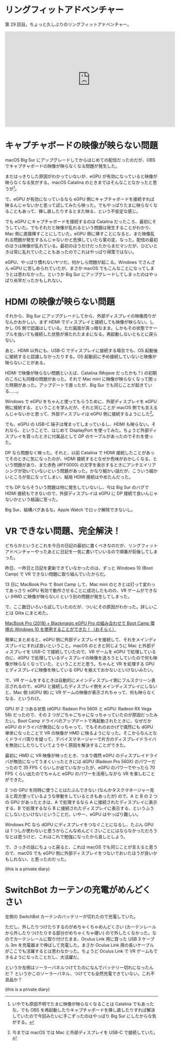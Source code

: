 # リングフィットアドベンチャー
第 29 回目。ちょっと久しぶりのリングフィットアドベンチャー。

<iframe width="560" height="315" src="https://www.youtube.com/embed/xQin9pkjoX4" frameborder="0" allow="accelerometer; autoplay; clipboard-write; encrypted-media; gyroscope; picture-in-picture" allowfullscreen></iframe>

# キャプチャボードの映像が映らない問題
macOS Big Sur にアップグレードしてからはじめての配信だったのだが、OBS でキャプチャボードの映像が映らなくなる問題が発生した。

まだはっきりした原因がわかっていないが、eGPU が有効になっていると映像が映らなくなる気がする。macOS Catalina のときまではそんなことなかったと思うが[^1]。

[^1]: いやでも原因不明でたまに映像が映らなくなることは Catalina でもあったな。でも OBS を再起動したりキャプチャボードを挿し直したりすれば解決していたので今回みたいに手こずったのはやっぱり Big Sur にしたからな気がする。

で、eGPU が有効になっているなら eGPU 側にキャプチャボードを接続すれば映るんじゃないかと思って試してみたら映った。でもやっぱりたまに映らなくなることもあって、挿し直したりするとまた映る、という不安定な感じ。

でも eGPU にキャプチャボードを接続するのは Catalina だったころ、最初にそうしていた。でもそれだと映像が乱れるという問題は発生することがわかり、Mac 側に直接挿すことにしていた。eGPU 側に挿すことになると、また映像乱れる問題が発生するんじゃないかと危惧していたら案の定、なった。配信の最初のほうは映像が乱れている。最初のほうだけだったからまだマシだが、ひどいときは常に乱れていたこともあったのでこれはやっぱり得策ではない。

eGPU、やっぱり慣れないヤツだ。何かしら問題が起こる。Windows でさんざん eGPU に苦しめられていたが、まさか macOS でもこんなことになってしまうとは思わなかった。というか Big Sur にアップグレードしてしまったのはやっぱり尚早だったかもしれない。

# HDMI の映像が映らない問題
それから、Big Sur にアップグレードしてから、外部ディスプレイの映像周りがなんかおかしい。まず HDMI でディスプレイと接続しても映像が映らない。しかし OS 側で認識はしている。ただ画面が真っ暗なまま。しかもその状態でケーブルを抜いても接続した状態が保たれたままになる。再起動しないともとに戻らない。

あと、HDMI 以外にも、USB-C でディスプレイに接続する場合でも、OS 起動後に接続すると認識しなかったりする。OS 起動前に予め接続していないと映像が映らないことがある。

HDMI で映像が映らない問題といえば、Catalina (Mojave だったかも？) の初期のころにも同様の問題があった。それで Mac mini に映像が映らなくなって困った時期があった。アップデートで直ったが、Big Sur でも同じことが起きている……。

Windows で eGPU をちゃんと使ってもらうために、外部ディスプレイを eGPU 側に接続する、ということを学んだが、それと同じことが macOS 側でも言えるんじゃないかと思って、外部ディスプレイは eGPU 側に接続するようにした[^2]。

[^2]: 今までは macOS では Mac と外部ディスプレイを USB-C で接続していた。

でも、eGPU の USB-C 端子は埋まってしまっているし、HDMI も映らない。それなら、ということで、はじめて DisplayPort を使ってみた。ちょうど外部ディスプレイを買ったときに付属品として DP のケーブルがあったのでそれを使った。

DP なら問題なく映った。それと、以前 Catalina で HDMI 接続したことがあってそのときに気になったのが、HDMI 接続するとなぜか色味がおかしくなる、という問題があり、また赤色 (#FF0000) の文字を表示するときにアンチエイリアシングが効いていないという問題があった。かなり細かい話だが、こういう細かいところが気になってしまい、結局 HDMI 接続はやめたんだった。

でも DP ならそういう問題は特に発生していないし、今は Big Sur のバグで HDMI 接続もできないので、外部ディスプレイは eGPU に DP 接続で良いんじゃないかという結論に至った。

Big Sur、結構バグあるな。Apple Watch でロック解除できないし。

# VR できない問題、完全解決！
どちらかというとこれを今日の日記の最初に書くべきなのだが、リングフィットアドベンチャーやったあとに日記を一気に書いていいるので順番が前後してしまった。

昨日、一昨日と日記を更新できていなかったのは、ずっと Windows 10 (Boot Camp) で VR できない問題に取り組んでいたからだ。

13 日に MacBook Pro で Boot Camp して、Mac mini のときとは打って変わってあっさり eGPU 有効で動作させることに成功したものの、VR ゲームができない (HMD に映像が映らない) という別の問題が発生してしまった。

で、ここ数日いろいろ試していたのだが、ついにその原因がわかった。詳しいことは Qiita にまとめた。

[MacBook Pro (2018) + Blackmagic eGPU Pro の組み合わせで Boot Camp 環境の Windows 10 を使用することができた！（おそらく）](https://qiita.com/noraworld/items/a444488b72792580ba2f)

簡単にまとめると、eGPU 側に外部ディスプレイを接続して、それをメインディスプレイにすれば良いということ。macOS のときと同じように Mac と外部ディスプレイを USB-C で接続していたので、VR ゲームを eGPU で処理しているのに、dGPU で処理しているディスプレイの映像を送ろうとしていたので何も映像が映らなくなっていた、ということだと思う。ちゃんと VR を処理する GPU とディスプレイに映像を映している GPU を揃えておかないといけないみたい。

で、VR ゲームをするときは自動的にメインディスプレイ側にフルスクリーン表示されるので、eGPU と接続したディスプレイ側をメインディスプレイにしないと、Mac 側 (dGPU 側) に VR ゲームの映像が表示されちゃって、何も映らなくなる、というわけ。

GPU が 2 つある状態 (dGPU: Radeon Pro 560X と eGPU: Radeon RX Vega 56) だったので、その 2 つがごちゃごちゃになっちゃっていたのが原因だったみたい。Boot Camp ドライバのアップデートで再起動されたときに、なぜだか eGPU のドライバが無効になっちゃって、でもそれのおかげで偶然にも dGPU 単体になったことで VR の映像が HMD に映るようになった。そこからなんとなくドライバ周りを疑って、デバイスマネージャーで片方のディスプレイドライバを無効にしたりしていてようやく原因を解決することができた。

最初に HMD に VR 映像が映ったとき、つまり偶然 eGPU のディスプレイドライバが無効になってうまくいったときには dGPU (Radeon Pro 560X) のパワーだったので 35 FPS くらいしか出ていなかったが、eGPU のパワーでやったら 70 FPS くらい出たのでちゃんと eGPU のパワーを活用しながら VR を楽しむことができた。

2 つの GPU を同時に使うことはたぶんできない (なんかタスクマネージャー見ると両方使っているような挙動をしているときもあったが) ので、A と B の 2 つの GPU があったときは、A で処理するなら A に接続されたディスプレイに表示する、B で処理するなら B に接続されたディスプレイに表示する、というふうにしないといけないということだ。いやー、eGPU はやっぱり難しい。

Windows PC なら dGPU にディスプレイをつなぐことになるし、たぶん GPU は 1 つしか使わないと思うからこんなめんどくさいことにはならなかっただろうなとは思うけど、これはこれで勉強になったから良しとしよう。

で、さっきの話にちょっと戻ると、これは macOS でも同じことが言えると思うので、macOS でも eGPU 側に外部ディスプレイをつないでおいたほうが良いかもしれない、と思ったのだった。

 (this is a private diary) 

# SwitchBot カーテンの充電がめんどくさい
左側の SwitchBot カーテンのバッテリーが切れたので充電していた。

ただし、外したりつけたりするのがめちゃくちゃめんどくさい (カーテンレールから外したりつけたりする部分がめちゃくちゃ硬い) ので外したくなかった。なのでカーテンレールに取り付けたまま、Oculus Link 用に買った USB 3 ケーブル 3m を充電器まで伸ばして充電した。まさか Oculus Link 用の長いケーブルがここでも活躍するとは思わなかった。ちょうど Oculus Link で VR ゲームもできるようになったことだし、大活躍だ。

というか左側はソーラーパネルつけてたのになんでバッテリー切れになったんだ？ というかこのソーラーパネル、つけてても全然充電できていない。これ不良品か？

 (this is a private diary) 
